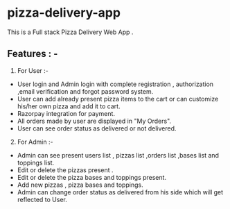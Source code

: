 # pizza-delivery-app

This is a Full stack Pizza Delivery Web App .

## Features : -

1. For User :-

-   User login and Admin login with complete registration , authorization ,email verification and forgot password system.
-   User can add already present pizza items to the cart or can customize his/her own pizza and add it to cart.
-   Razorpay integration for payment.
-   All orders made by user are displayed in "My Orders".
-   User can see order status as delivered or not delivered.

2. For Admin :-

-   Admin can see present users list , pizzas list ,orders list ,bases list and toppings list.
-   Edit or delete the pizzas present .
-   Edit or delete the pizza bases and toppings present.
-   Add new pizzas , pizza bases and toppings.
-   Admin can change order status as delivered from his side which will get reflected to User.